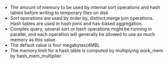 * The amount of memory to be used by internal sort operations and hash tables before writing to temporary files on disk
* Sort operations are used by order by, distinct,merge join operations. Hash tables are used in hash joins and has-based aggregation.
* Complex query, several sort or hash operations might be running in parallel, and each operation will generally
  be allowed to use as much memory as this value.
* The default value is four megabytes(4MB).
* The memory limit for a hash table is computed by multiplying work_mem by hash_mem_multiplier.

